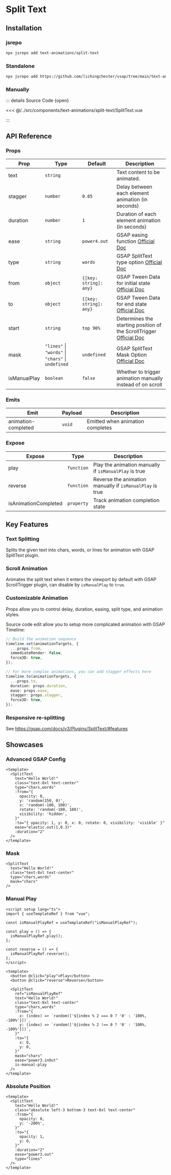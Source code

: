 <script setup lang="ts">
// Docs UI
import Preview from "@/src/docs/components/backgrounds/aurora/Preview.vue";
import Showcases from "@/src/docs/components/backgrounds/aurora/Showcases.vue";
</script>

# Split Text

<Preview>
  <template v-slot:usage> ```bash npx ``` </template>
</Preview>

## Installation

### jsrepo

```bash
npx jsrepo add text-animations/split-text
```

### Standalone

```bash
npx jsrepo add https://github.com/lichingchester/vsap/tree/main/text-animations/split-text
```

### Manually

::: details Source Code {open}

<<< @/../src/components/text-animations/split-text/SplitText.vue

:::

## API Reference

### Props

| Prop         | Type                                               | Default                | Description                                                                                                                 |
| ------------ | -------------------------------------------------- | ---------------------- | --------------------------------------------------------------------------------------------------------------------------- |
| text         | `string`                                           |                        | Text content to be animated.                                                                                                |
| stagger      | `number`                                           | `0.05`                 | Delay between each element animation (in seconds)                                                                           |
| duration     | `number`                                           | `1`                    | Duration of each element animation (in seconds)                                                                             |
| ease         | `string`                                           | `power4.out`           | GSAP easing function [Official Doc](https://gsap.com/docs/v3/Eases)                                                         |
| type         | `string`                                           | `words`                | GSAP SplitText type option [Official Doc](https://gsap.com/docs/v3/Plugins/SplitText/#type)                                 |
| from         | `object`                                           | `{[key: string]: any}` | GSAP Tween Data for initial state [Official Doc](https://gsap.com/docs/v3/GSAP/Tween#data)                                  |
| to           | `object`                                           | `{[key: string]: any}` | GSAP Tween Data for end state [Official Doc](https://gsap.com/docs/v3/GSAP/Tween#data)                                      |
| start        | `string`                                           | `top 90%`              | Determines the starting position of the ScrollTrigger [Official Doc](https://gsap.com/docs/v3/Plugins/ScrollTrigger/#start) |
| mask         | `"lines"` \| `"words"` \| `"chars"` \| `undefined` | `undefined`            | GSAP SplitText Mask Option [Official Doc](https://gsap.com/docs/v3/Plugins/SplitText/#mask*)                                |
| isManualPlay | `boolean`                                          | `false`                | Whether to trigger animation manually instead of on scroll                                                                  |

### Emits

| Emit                | Payload | Description                      |
| ------------------- | ------- | -------------------------------- |
| animation-completed | `void`  | Emitted when animation completes |

### Expose

| Expose               | Type       | Description                                              |
| -------------------- | ---------- | -------------------------------------------------------- |
| play                 | `function` | Play the animation manually if `isManualPlay` is true    |
| reverse              | `function` | Reverse the animation manually if `isManualPlay` is true |
| isAnimationCompleted | `property` | Track animation completion state                         |

## Key Features

### Text Splitting

Splits the given text into chars, words, or lines for animation with GSAP SplitText plugin.

### Scroll Animation

Animates the split text when it enters the viewport by default with GSAP ScrollTrigger plugin, can disable by `isManualPlay` to `true`.

### Customizable Animation

Props allow you to control delay, duration, easing, split type, and animation styles.

Source code edit allow you to setup more complicated animation with GSAP Timeline:

```ts
// Build the animation sequence
timeline.set(animationTargets, {
  ...props.from,
  immediateRender: false,
  force3D: true,
});

// For more complex animations, you can add stagger effects here
timeline.to(animationTargets, {
  ...props.to,
  duration: props.duration,
  ease: props.ease,
  stagger: props.stagger,
  force3D: true,
});
```

### Responsive re-splitting

See https://gsap.com/docs/v3/Plugins/SplitText/#features

## Showcases

### Advanced GSAP Config

<Showcases case-name="AdvancedGsapConfig" />

```vue{6-13}
<template>
  <SplitText
    text="Hello World!"
    class="text-8xl text-center"
    type="chars,words"
    :from="{
      opacity: 0,
      y: 'random(150, 0)',
      x: 'random(-100, 100)',
      rotate: 'random(-180, 180)',
      visibility: 'hidden',
    }"
    :to="{ opacity: 1, y: 0, x: 0, rotate: 0, visibility: 'visible' }"
    ease="elastic.out(1,0.3)"
    :duration="2"
  />
</template>
```

### Mask

<Showcases case-name="Mask" />

```vue {5}
<SplitText
  text="Hello World!"
  class="text-8xl text-center"
  type="chars,words"
  mask="chars"
/>
```

### Manual Play

<Showcases case-name="Manual" />

```vue
<script setup lang="ts">
import { useTemplateRef } from "vue";

const isManualPlayRef = useTemplateRef("isManualPlayRef");

const play = () => {
  isManualPlayRef.play();
};

const reverse = () => {
  isManualPlayRef.reverse();
};
</script>

<template>
  <button @click="play">Play</button>
  <button @click="reverse">Reverse</button>

  <SplitText
    ref="isManualPlayRef"
    text="Hello World!"
    class="text-8xl text-center"
    type="chars,words"
    :from="{
      x: (index) => `random(['${index % 2 === 0 ? '0' : '100%, -100%'}])`,
      y: (index) => `random(['${index % 2 !== 0 ? '0' : '100%, -100%'}])`,
    }"
    :to="{
      x: 0,
      y: 0,
    }"
    mask="chars"
    ease="power3.inOut"
    is-manual-play
  />
</template>
```

### Absolute Position

<Showcases case-name="Absolute" />

```vue {4}
<template>
  <SplitText
    text="Hello World!"
    class="absolute left-3 bottom-3 text-8xl text-center"
    :from="{
      opacity: 0,
      y: '-200%',
    }"
    :to="{
      opacity: 1,
      y: 0,
    }"
    :duration="2"
    ease="power3.out"
    type="lines"
  />
</template>
```
